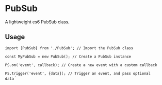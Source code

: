 # PubSub
A lightweight es6 PubSub class.

## Usage
`import {PubSub} from './PubSub'; // Import the PubSub class`

`const MyPubSub = new PubSub(); // Create a PubSub instance`

`PS.on('event', callback); // Create a new event with a custom callback`

`PS.trigger('event', {data}); // Trigger an event, and pass optional data`
`
